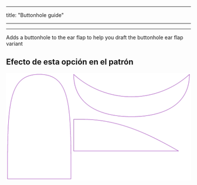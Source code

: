 - - -
title: "Buttonhole guide"
- - -

---

Adds a buttonhole to the ear flap to help you draft the buttonhole ear flap variant

## Efecto de esta opción en el patrón

![Esta imagen muestra el efecto de esta opción superponiendo varias variantes que tienen un valor diferente para esta opción](holmes_buttonhole_sample.svg "Efecto de esta opción en el patrón")
